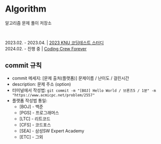 # Algorithm
알고리즘 문제 풀이 저장소

<br/>

2023.02. - 2023.04. | [2023 KNU 코딩테스트 스터디](https://github.com/julia8024/KNU-Coding-Test-Study) <br/>
2024.02. - 진행 중 | [Coding Crew Forever](https://github.com/Coding-Crew-Forever)


## commit 규칙

- commit 메세지: [문제 출처(플랫폼)] 문제이름 / 난이도 / 걸린시간
- description: 문제 주소 (option)
- 터미널에서 작성법:
`git commit -m "[BOJ] Hello World / 브론즈5 / 1분" -m "https://www.acmicpc.net/problem/2557"`
- 플랫폼 작성법 통일:
  - [BOJ] - 백준
  - [PGS] - 프로그래머스
  - [LTC] - 리트코드
  - [CFS] - 코드포스
  - [SEA] - 삼성SW Expert Academy
  - [ETC] - 그외
